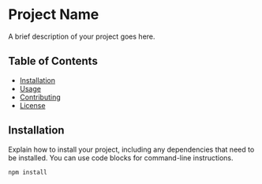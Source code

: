 # Project Name

A brief description of your project goes here.

## Table of Contents

- [Installation](#installation)
- [Usage](#usage)
- [Contributing](#contributing)
- [License](#license)

## Installation

Explain how to install your project, including any dependencies that need to be installed. You can use code blocks for command-line instructions.

```bash
npm install
